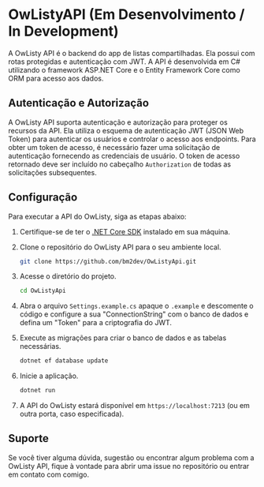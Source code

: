 # OwListyAPI (Em Desenvolvimento / In Development)

A OwListy API é o backend do app de listas compartilhadas. Ela possui com rotas protegidas e autenticação com JWT. A API é desenvolvida em C# utilizando o framework ASP.NET Core e o Entity Framework Core como ORM para acesso aos dados.

## Autenticação e Autorização

A OwListy API suporta autenticação e autorização para proteger os recursos da API. Ela utiliza o esquema de autenticação JWT (JSON Web Token) para autenticar os usuários e controlar o acesso aos endpoints. Para obter um token de acesso, é necessário fazer uma solicitação de autenticação fornecendo as credenciais de usuário. O token de acesso retornado deve ser incluído no cabeçalho `Authorization` de todas as solicitações subsequentes.

## Configuração

Para executar a API do OwListy, siga as etapas abaixo:

1. Certifique-se de ter o [.NET Core SDK](https://dotnet.microsoft.com/download) instalado em sua máquina.

2. Clone o repositório do OwListy API para o seu ambiente local.

   ```bash
   git clone https://github.com/bm2dev/OwListyApi.git
   ```

3. Acesse o diretório do projeto.

   ```bash
   cd OwListyApi
   ```

4. Abra o arquivo `Settings.example.cs` apaque o `.example` e descomente o código e configure a sua "ConnectionString" com o banco de dados e defina um "Token" para a criptografia do JWT.

5. Execute as migrações para criar o banco de dados e as tabelas necessárias.

   ```bash
   dotnet ef database update
   ```

6. Inicie a aplicação.

   ```bash
   dotnet run
   ```

7. A API do OwListy estará disponível em `https://localhost:7213` (ou em outra porta, caso especificada).

## Suporte

Se você tiver alguma dúvida, sugestão ou encontrar algum problema com a OwListy API, fique à vontade para abrir uma issue no repositório ou entrar em contato com comigo.

